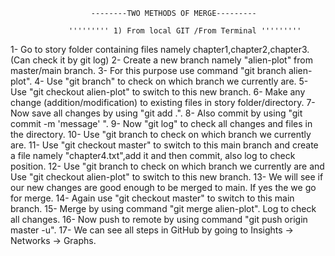                       --------TWO METHODS OF MERGE---------

                 ''''''''' 1) From local GIT /From Terminal '''''''''

1- Go to story folder containing files namely chapter1,chapter2,chapter3. (Can check it by git log)
2- Create a new branch namely "alien-plot" from master/main branch.
3- For this purpose use command "git branch alien-plot".
4- Use "git branch" to check on which branch we currently are. 
5- Use "git checkout alien-plot" to switch to this new branch.
6- Make any change (addition/modification) to existing files in story folder/directory.
7- Now save all changes by using "git add .".
8- Also commit by using "git commit -m 'message'   ".
9- Now "git log" to check all changes and files in the directory.
10- Use "git branch to check on which branch we currently are.
11- Use "git checkout master" to switch to this main branch and create a file namely "chapter4.txt",add it and then commit, also log to check position.
12- Use "git branch to check on which branch we currently are and Use "git checkout alien-plot" to switch to this new branch.
13- We will see if our new changes are good enough to be merged to main. If yes the we go for merge.
14- Again use "git checkout master" to switch to this main branch.
15- Merge by using command "git merge alien-plot". Log to check all changes.
16- Now push to remote by using command "git push origin master -u".
17- We can see all steps in GitHub by going to Insights -> Networks -> Graphs.
